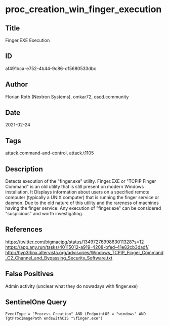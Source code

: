 # proc_creation_win_finger_execution

## Title
Finger.EXE Execution

## ID
af491bca-e752-4b44-9c86-df5680533dbc

## Author
Florian Roth (Nextron Systems), omkar72, oscd.community

## Date
2021-02-24

## Tags
attack.command-and-control, attack.t1105

## Description
Detects execution of the "finger.exe" utility.
Finger.EXE or "TCPIP Finger Command" is an old utility that is still present on modern Windows installation. It Displays information about users on a specified remote computer (typically a UNIX computer) that is running the finger service or daemon.
Due to the old nature of this utility and the rareness of machines having the finger service. Any execution of "finger.exe" can be considered "suspicious" and worth investigating.


## References
https://twitter.com/bigmacjpg/status/1349727699863011328?s=12
https://app.any.run/tasks/40115012-a919-4208-bfed-41e82cb3dadf/
http://hyp3rlinx.altervista.org/advisories/Windows_TCPIP_Finger_Command_C2_Channel_and_Bypassing_Security_Software.txt

## False Positives
Admin activity (unclear what they do nowadays with finger.exe)

## SentinelOne Query
```
EventType = "Process Creation" AND (EndpointOS = "windows" AND TgtProcImagePath endswithCIS "\finger.exe")

```